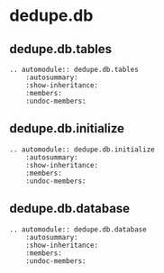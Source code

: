 # dedupe.db

## dedupe.db.tables
```{eval-rst}
.. automodule:: dedupe.db.tables
    :autosummary:
    :show-inheritance:
    :members:
    :undoc-members:    
```

## dedupe.db.initialize
```{eval-rst}
.. automodule:: dedupe.db.initialize
    :autosummary:
    :show-inheritance:
    :members:
    :undoc-members:    
```

## dedupe.db.database
```{eval-rst}
.. automodule:: dedupe.db.database
    :autosummary:
    :show-inheritance:
    :members:
    :undoc-members:    
```